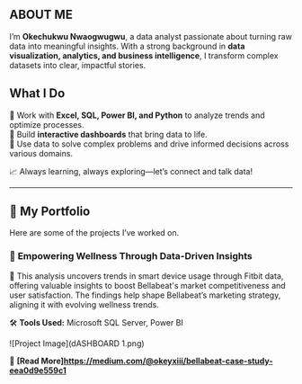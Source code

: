 ## ABOUT ME  

I’m **Okechukwu Nwaogwugwu**, a data analyst passionate about turning raw data into meaningful insights. With a strong background in **data visualization, analytics, and business intelligence**, I transform complex datasets into clear, impactful stories.  

## What I Do  

🔹 Work with **Excel, SQL, Power BI, and Python** to analyze trends and optimize processes.  
🔹 Build **interactive dashboards** that bring data to life.  
🔹 Use data to solve complex problems and drive informed decisions across various domains.  

📈 Always learning, always exploring—let’s connect and talk data!  

---

## 📂 My Portfolio  
Here are some of the projects I’ve worked on.  

### 🔹 **Empowering Wellness Through Data-Driven Insights**  
📌 This analysis uncovers trends in smart device usage through Fitbit data, offering valuable insights to boost Bellabeat's market competitiveness and user satisfaction. The findings help shape Bellabeat’s marketing strategy, aligning it with evolving wellness trends.

🛠️ **Tools Used:** Microsoft SQL Server, Power BI 

![Project Image](dASHBOARD 1.png)  

🔗 **[Read More]https://medium.com/@okeyxiii/bellabeat-case-study-eea0d9e559c1**  

 
